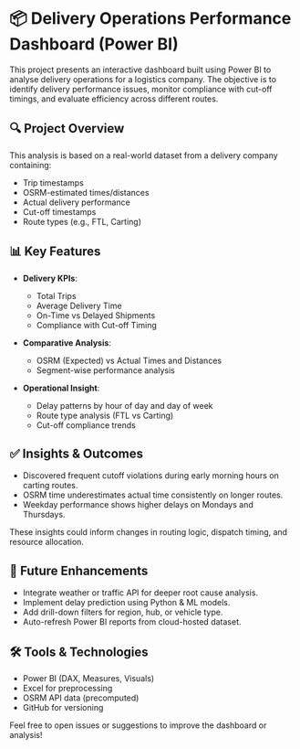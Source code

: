 # 📦 Delivery Operations Performance Dashboard (Power BI)

This project presents an interactive dashboard built using Power BI to analyse delivery operations for a logistics company. The objective is to identify delivery performance issues, monitor compliance with cut-off timings, and evaluate efficiency across different routes.


## 🔍 Project Overview

This analysis is based on a real-world dataset from a delivery company containing:
- Trip timestamps
- OSRM-estimated times/distances
- Actual delivery performance
- Cut-off timestamps
- Route types (e.g., FTL, Carting)



## 📊 Key Features

- **Delivery KPIs**:
  - Total Trips
  - Average Delivery Time
  - On-Time vs Delayed Shipments
  - Compliance with Cut-off Timing

- **Comparative Analysis**:
  - OSRM (Expected) vs Actual Times and Distances
  - Segment-wise performance analysis

- **Operational Insight**:
  - Delay patterns by hour of day and day of week
  - Route type analysis (FTL vs Carting)
  - Cut-off compliance trends



## ✅ Insights & Outcomes

- Discovered frequent cutoff violations during early morning hours on carting routes.
- OSRM time underestimates actual time consistently on longer routes.
- Weekday performance shows higher delays on Mondays and Thursdays.

These insights could inform changes in routing logic, dispatch timing, and resource allocation.


## 🧠 Future Enhancements

- Integrate weather or traffic API for deeper root cause analysis.
- Implement delay prediction using Python & ML models.
- Add drill-down filters for region, hub, or vehicle type.
- Auto-refresh Power BI reports from cloud-hosted dataset.


## 🛠 Tools & Technologies

- Power BI (DAX, Measures, Visuals)
- Excel for preprocessing
- OSRM API data (precomputed)
- GitHub for versioning




Feel free to open issues or suggestions to improve the dashboard or analysis!
